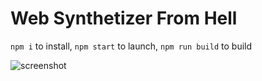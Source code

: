 
# Web Synthetizer From Hell

`npm i` to install, `npm start` to launch, `npm run build` to build

![screenshot](https://user-images.githubusercontent.com/1481931/30394763-4c5dca5c-98ee-11e7-8957-80d29b6d4c61.png)